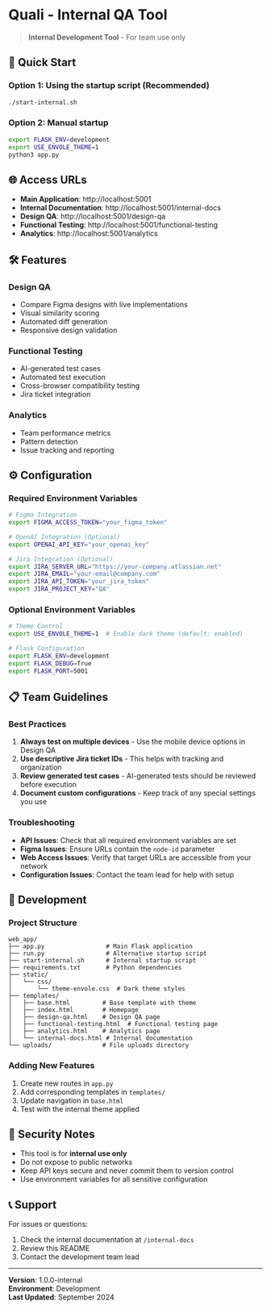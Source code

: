 # Quali - Internal QA Tool

> **Internal Development Tool** - For team use only

## 🚀 Quick Start

### Option 1: Using the startup script (Recommended)
```bash
./start-internal.sh
```

### Option 2: Manual startup
```bash
export FLASK_ENV=development
export USE_ENVOLE_THEME=1
python3 app.py
```

## 🌐 Access URLs

- **Main Application**: http://localhost:5001
- **Internal Documentation**: http://localhost:5001/internal-docs
- **Design QA**: http://localhost:5001/design-qa
- **Functional Testing**: http://localhost:5001/functional-testing
- **Analytics**: http://localhost:5001/analytics

## 🛠️ Features

### Design QA
- Compare Figma designs with live implementations
- Visual similarity scoring
- Automated diff generation
- Responsive design validation

### Functional Testing
- AI-generated test cases
- Automated test execution
- Cross-browser compatibility testing
- Jira ticket integration

### Analytics
- Team performance metrics
- Pattern detection
- Issue tracking and reporting

## ⚙️ Configuration

### Required Environment Variables
```bash
# Figma Integration
export FIGMA_ACCESS_TOKEN="your_figma_token"

# OpenAI Integration (Optional)
export OPENAI_API_KEY="your_openai_key"

# Jira Integration (Optional)
export JIRA_SERVER_URL="https://your-company.atlassian.net"
export JIRA_EMAIL="your-email@company.com"
export JIRA_API_TOKEN="your_jira_token"
export JIRA_PROJECT_KEY="QA"
```

### Optional Environment Variables
```bash
# Theme Control
export USE_ENVOLE_THEME=1  # Enable dark theme (default: enabled)

# Flask Configuration
export FLASK_ENV=development
export FLASK_DEBUG=True
export FLASK_PORT=5001
```

## 📋 Team Guidelines

### Best Practices
1. **Always test on multiple devices** - Use the mobile device options in Design QA
2. **Use descriptive Jira ticket IDs** - This helps with tracking and organization
3. **Review generated test cases** - AI-generated tests should be reviewed before execution
4. **Document custom configurations** - Keep track of any special settings you use

### Troubleshooting
- **API Issues**: Check that all required environment variables are set
- **Figma Issues**: Ensure URLs contain the `node-id` parameter
- **Web Access Issues**: Verify that target URLs are accessible from your network
- **Configuration Issues**: Contact the team lead for help with setup

## 🔧 Development

### Project Structure
```
web_app/
├── app.py                 # Main Flask application
├── run.py                 # Alternative startup script
├── start-internal.sh      # Internal startup script
├── requirements.txt       # Python dependencies
├── static/
│   └── css/
│       └── theme-envole.css  # Dark theme styles
├── templates/
│   ├── base.html         # Base template with theme
│   ├── index.html        # Homepage
│   ├── design-qa.html    # Design QA page
│   ├── functional-testing.html  # Functional testing page
│   ├── analytics.html    # Analytics page
│   └── internal-docs.html # Internal documentation
└── uploads/              # File uploads directory
```

### Adding New Features
1. Create new routes in `app.py`
2. Add corresponding templates in `templates/`
3. Update navigation in `base.html`
4. Test with the internal theme applied

## 🚨 Security Notes

- This tool is for **internal use only**
- Do not expose to public networks
- Keep API keys secure and never commit them to version control
- Use environment variables for all sensitive configuration

## 📞 Support

For issues or questions:
1. Check the internal documentation at `/internal-docs`
2. Review this README
3. Contact the development team lead

---

**Version**: 1.0.0-internal  
**Environment**: Development  
**Last Updated**: September 2024
